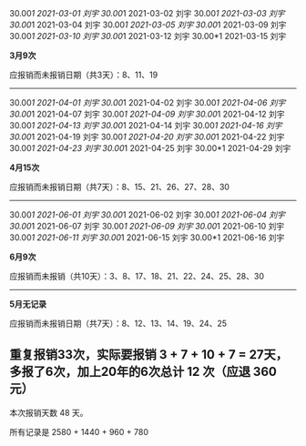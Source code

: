  30.00*1
2021-03-01
刘宇
 30.00*1
2021-03-02
刘宇
 30.00*1
2021-03-03
刘宇
 30.00*1
2021-03-04
刘宇
 30.00*1
2021-03-05
刘宇
 30.00*1
2021-03-09
刘宇
 30.00*1
2021-03-10
刘宇
 30.00*1
2021-03-12
刘宇
 30.00*1
2021-03-15
刘宇

**3月9次**

应报销而未报销日期（共3天）：8、11、19

------

 30.00*1
2021-04-01
刘宇
 30.00*1
2021-04-02
刘宇
 30.00*1
2021-04-06
刘宇
 30.00*1
2021-04-07
刘宇
 30.00*1
2021-04-09
刘宇
 30.00*1
2021-04-12
刘宇
 30.00*1
2021-04-13
刘宇
 30.00*1
2021-04-14
刘宇
 30.00*1
2021-04-16
刘宇
 30.00*1
2021-04-19
刘宇
 30.00*1
2021-04-20
刘宇
 30.00*1
2021-04-22
刘宇
 30.00*1
2021-04-23
刘宇
 30.00*1
2021-04-25
刘宇
 30.00*1
2021-04-29
刘宇

**4月15次**

应报销而未报销日期（共7天）：8、15、21、26、27、28、30

---------

 30.00*1
2021-06-01
刘宇
 30.00*1
2021-06-02
刘宇
 30.00*1
2021-06-04
刘宇
 30.00*1
2021-06-07
刘宇
 30.00*1
2021-06-09
刘宇
 30.00*1
2021-06-10
刘宇
 30.00*1
2021-06-11
刘宇
 30.00*1
2021-06-15
刘宇
 30.00*1
2021-06-16
刘宇

**6月9次**

应报销而未报销（共10天）：3、8、17、18、21、22、24、25、28、30


----------

**5月无记录**

应报销而未报销日期（共7天）：8、12、13、14、19、24、25


## 重复报销33次，实际要报销 3 + 7 + 10 + 7 = 27天，多报了6次，加上20年的6次总计 12 次（应退 360 元）

本次报销天数 48 天。

所有记录是 2580 + 1440 + 960 + 780